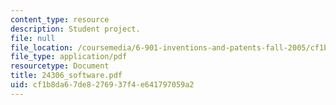 ```yaml
---
content_type: resource
description: Student project.
file: null
file_location: /coursemedia/6-901-inventions-and-patents-fall-2005/cf1b8da67de8276937f4e641797059a2_24306_software.pdf
file_type: application/pdf
resourcetype: Document
title: 24306_software.pdf
uid: cf1b8da6-7de8-2769-37f4-e641797059a2
---
```

